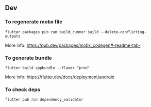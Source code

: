 
## Dev

### To regenerate mobx file
```
flutter packages pub run build_runner build --delete-conflicting-outputs
```
More info: https://pub.dev/packages/mobx_codegen#-readme-tab-


### To generate bundle
```
flutter build appbundle --flavor "prod"
```
More info: https://flutter.dev/docs/deployment/android

### To check deps
```
flutter pub run dependency_validator
```
